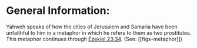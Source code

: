 # General Information:

Yahweh speaks of how the cities of Jerusalem and Samaria have been unfaithful to him in a metaphor in which he refers to them as two prostitutes. This metaphor continues through [Ezekiel 23:34](../23/34.md). (See: [[figs-metaphor]])